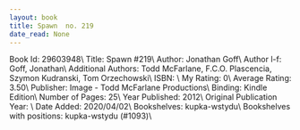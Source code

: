 ```yaml
---
layout: book
title: Spawn  no. 219
date_read: None
---
```


Book Id: 29603948\ 
Title: Spawn #219\ 
Author: Jonathan Goff\ 
Author l-f: Goff, Jonathan\ 
Additional Authors: Todd McFarlane, F.C.O. Plascencia, Szymon Kudranski, Tom Orzechowski\ 
ISBN: \ 
My Rating: 0\ 
Average Rating: 3.50\ 
Publisher: Image - Todd McFarlane Productions\ 
Binding: Kindle Edition\ 
Number of Pages: 25\ 
Year Published: 2012\ 
Original Publication Year: \ 
Date Added: 2020/04/02\ 
Bookshelves: kupka-wstydu\ 
Bookshelves with positions: kupka-wstydu (#1093)\ 

